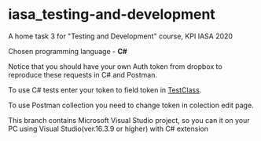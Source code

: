 # iasa_testing-and-development
A home task 3 for "Testing and Development" course, KPI IASA 2020

Chosen programming language - **C#**

Notice that you should have your own Auth token from dropbox to reproduce these requests in C# and Postman.

To use C# tests enter your token to field token in [TestClass](https://github.com/AnatoliyKuzminchuk/iasa_testing-and-development/blob/anatoliy.kuzminchuk_lab3/WebApi/TestClass.cs). 

To use Postman collection you need to change token in colection edit page.

This branch contains Microsoft Visual Studio project, so you can it on your PC using Visual Studio(ver.16.3.9 or higher) with C# extension
